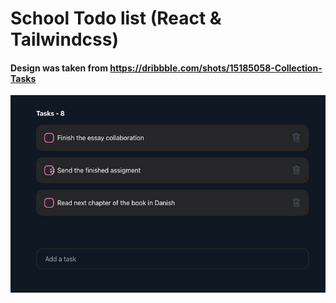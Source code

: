 # School Todo list (React & Tailwindcss)


#### Design was taken from https://dribbble.com/shots/15185058-Collection-Tasks


![gif](todo_list.gif)
